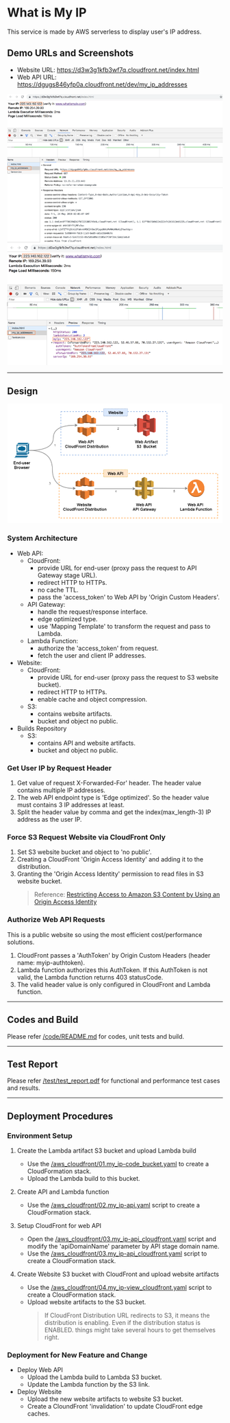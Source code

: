 # What is My IP

This service is made by AWS serverless to display user's IP address.

## Demo URLs and Screenshots

- Website URL: https://d3w3g1kfb3wf7q.cloudfront.net/index.html
- Web API URL: https://dgugs846yfp0a.cloudfront.net/dev/my_ip_addresses

![Website & Web API](img/screenshot-1.png "Website & Web API")
![Web API response](img/screenshot-2.png "Web API response")

---

## Design

![Serverless Topology](img/aws-serverless.png "Serverless Topology")

### System Architecture

- Web API:
  - CloudFront:
    - provide URL for end-user (proxy pass the request to API Gateway stage URL).
    - redirect HTTP to HTTPs.
    - no cache TTL.
    - pass the 'access_token' to Web API by 'Origin Custom Headers'.
  - API Gateway:
    - handle the request/response interface.
    - edge optimized type.
    - use 'Mapping Template' to transform the request and pass to Lambda.
  - Lambda Function:
    - authorize the 'access_token' from request.
    - fetch the user and client IP addresses.
- Website:
  - CloudFront:
    - provide URL for end-user (proxy pass the request to S3 website bucket).
    - redirect HTTP to HTTPs.
    - enable cache and object compression.
  - S3:
    - contains website artifacts.
    - bucket and object no public.
- Builds Repository
  - S3:
    - contains API and website artifacts.
    - bucket and object no public.

### Get User IP by Request Header

1. Get value of request X-Forwarded-For' header. The header value contains multiple IP addresses.
2. The web API endpoint type is 'Edge optimized'. So the header value must contains 3 IP addresses at least.
3. Split the header value by comma and get the index(max_length-3) IP address as the user IP.

### Force S3 Request Website via CloudFront Only

1. Set S3 website bucket and object to 'no public'.
2. Creating a CloudFront 'Origin Access Identity' and adding it to the distribution.
3. Granting the 'Origin Access Identity' permission to read files in S3 website bucket.
   > Reference: [Restricting Access to Amazon S3 Content by Using an Origin Access Identity](https://docs.aws.amazon.com/en_us/AmazonCloudFront/latest/DeveloperGuide/private-content-restricting-access-to-s3.html)

### Authorize Web API Requests

This is a public website so using the most efficient cost/performance solutions.

1. CloudFront passes a 'AuthToken' by Origin Custom Headers (header name: myip-authtoken).
2. Lambda function authorizes this AuthToken. If this AuthToken is not valid, the Lambda function returns 403 statusCode.
3. The valid header value is only configured in CloudFront and Lambda function.

---

## Codes and Build

Please refer [/code/README.md](code/README.md) for codes, unit tests and build.

---

## Test Report

Please refer [/test/test_report.pdf](test/test_report.pdf) for functional and performance test cases and results.

---

## Deployment Procedures

### Environment Setup

1. Create the Lambda artifact S3 bucket and upload Lambda build

   - Use the [/aws_cloudfront/01.my_ip-code_bucket.yaml](aws_cloudfront/01.my_ip-code_bucket.yaml) to create a CloudFormation stack.
   - Upload the Lambda build to this bucket.

2. Create API and Lambda function

   - Use the [/aws_cloudfront/02.my_ip-api.yaml](aws_cloudfront/02.my_ip-api.yaml) script to create a CloudFormation stack.

3. Setup CloudFront for web API

   - Open the [/aws_cloudfront/03.my_ip-api_cloudfront.yaml](aws_cloudfront/03.my_ip-api_cloudfront.yaml) script and modify the 'apiDomainName' parameter by API stage domain name.
   - Use the [/aws_cloudfront/03.my_ip-api_cloudfront.yaml](aws_cloudfront/03.my_ip-api_cloudfront.yaml) script to create a CloudFormation stack.

4. Create Website S3 bucket with CloudFront and upload website artifacts

   - Use the [/aws_cloudfront/04.my_ip-view_cloudfront.yaml](aws_cloudfront/04.my_ip-view_cloudfront.yaml) script to create a CloudFormation stack.
   - Upload website artifacts to the S3 bucket.
     > If CloudFront Distribution URL redirects to S3, it means the distribution is enabling. Even if the distribution status is ENABLED. things might take several hours to get themselves right.

### Deployment for New Feature and Change

- Deploy Web API
  - Upload the Lambda build to Lambda S3 bucket.
  - Update the Lambda function by the S3 link.
- Deploy Website
  - Upload the new website artifacts to website S3 bucket.
  - Create a CloundFront 'invalidation' to update CloudFront edge caches.
